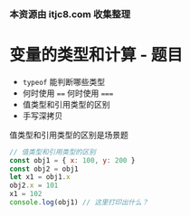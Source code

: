 ### 本资源由 itjc8.com 收集整理
# 变量的类型和计算 - 题目

- `typeof` 能判断哪些类型
- 何时使用 `==` 何时使用 `===`
- 值类型和引用类型的区别
- 手写深拷贝

值类型和引用类型的区别是场景题

```js
// 值类型和引用类型的区别
const obj1 = { x: 100, y: 200 }
const obj2 = obj1
let x1 = obj1.x
obj2.x = 101
x1 = 102
console.log(obj1) // 这里打印出什么？
```
